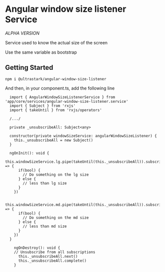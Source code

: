 # Angular window size listener Service
*ALPHA VERSION*

Service used to know the actual size of the screen

Use the same variable as bootstrap

## Getting Started
``npm i @ultrastark/angular-window-size-listener``

And then, in your component.ts, add the following line

```
  import { AngularWindowSizeListenerService } from 'app/core/services/angular-window-size-listener.service'
  import { Subject } from 'rxjs'
  import { takeUntil } from 'rxjs/operators'

  /.../

  private _unsubscribeAll: Subject<any>

  constructor(private windowSizeService: angularWindowSizeListener) {
    this._unsubscribeAll = new Subject()
  }

  ngOnInit(): void {
    this.windowSizeService.lg.pipe(takeUntil(this._unsubscribeAll)).subscribe((bool) => {
      if(bool) {
        // Do something on the lg size
      } else {
        // less than lg size
      }
    })

    this.windowSizeService.md.pipe(takeUntil(this._unsubscribeAll)).subscribe((bool) => {
      if(bool) {
        // Do something on the md size
      } else {
        // less than md size
      }
    })
  }

    ngOnDestroy(): void {
    // Unsubscribe from all subscriptions
      this._unsubscribeAll.next()
      this._unsubscribeAll.complete()
    }

```
